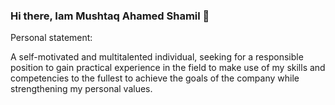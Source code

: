 ### Hi there, Iam Mushtaq Ahamed Shamil 👋

Personal statement:

A self-motivated and multitalented individual, seeking for a responsible position to gain practical experience in the field to make use of my skills and competencies to the fullest to achieve the goals of the company while strengthening my personal values.

<!--
- 🔭 I’m currently working on ...
- 🌱 I’m currently learning ...
- 👯 I’m looking to collaborate on ...
- 🤔 I’m looking for help with ...
- 💬 Ask me about ...
- 📫 How to reach me: ...
- 😄 Pronouns: ...
- ⚡ Fun fact: ...
-->
